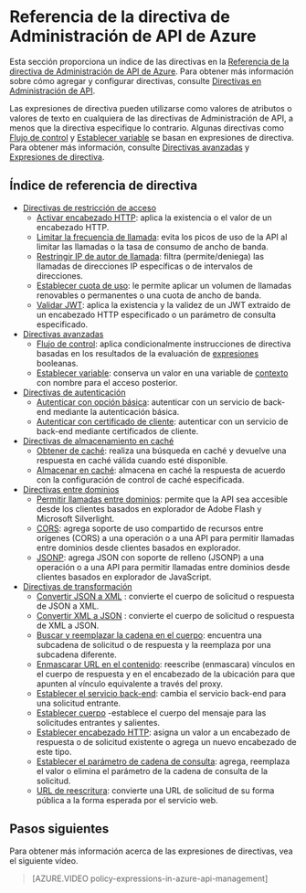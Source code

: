 <properties 
	pageTitle="Referencia de la directiva de Administración de API de Azure" 
	description="Obtenga información acerca de las directivas disponibles para configurar Administración de API." 
	services="api-management" 
	documentationCenter="" 
	authors="steved0x" 
	manager="dwrede" 
	editor=""/>

<tags 
	ms.service="api-management" 
	ms.workload="mobile" 
	ms.tgt_pltfrm="na" 
	ms.devlang="na" 
	ms.topic="article" 
	ms.date="06/18/2015" 
	ms.author="sdanie"/>

# Referencia de la directiva de Administración de API de Azure

Esta sección proporciona un índice de las directivas en la [Referencia de la directiva de Administración de API de Azure][]. Para obtener más información sobre cómo agregar y configurar directivas, consulte [Directivas en Administración de API][].

Las expresiones de directiva pueden utilizarse como valores de atributos o valores de texto en cualquiera de las directivas de Administración de API, a menos que la directiva especifique lo contrario. Algunas directivas como [Flujo de control][] y [Establecer variable][] se basan en expresiones de directiva. Para obtener más información, consulte [Directivas avanzadas][] y [Expresiones de directiva][].

## Índice de referencia de directiva

-	[Directivas de restricción de acceso][]
	-	[Activar encabezado HTTP][]\: aplica la existencia o el valor de un encabezado HTTP.
	-	[Limitar la frecuencia de llamada][]\: evita los picos de uso de la API al limitar las llamadas o la tasa de consumo de ancho de banda.
	-	[Restringir IP de autor de llamada][]\: filtra (permite/deniega) las llamadas de direcciones IP específicas o de intervalos de direcciones.
	-	[Establecer cuota de uso][]\: le permite aplicar un volumen de llamadas renovables o permanentes o una cuota de ancho de banda.
	-	[Validar JWT][]\: aplica la existencia y la validez de un JWT extraído de un encabezado HTTP especificado o un parámetro de consulta especificado.
-	[Directivas avanzadas][]
	-	[Flujo de control][]\: aplica condicionalmente instrucciones de directiva basadas en los resultados de la evaluación de [expresiones][] booleanas.
	-	[Establecer variable][]\: conserva un valor en una variable de [contexto][] con nombre para el acceso posterior.
-	[Directivas de autenticación][]
	-	[Autenticar con opción básica][]\: autenticar con un servicio de back-end mediante la autenticación básica.
	-	[Autenticar con certificado de cliente][]\: autenticar con un servicio de back-end mediante certificados de cliente.
-	[Directivas de almacenamiento en caché][] 
	-	[Obtener de caché][]\: realiza una búsqueda en caché y devuelve una respuesta en caché válida cuando esté disponible.
	-	[Almacenar en caché][]\: almacena en caché la respuesta de acuerdo con la configuración de control de caché especificada.
-	[Directivas entre dominios][] 
	-	[Permitir llamadas entre dominios][]\: permite que la API sea accesible desde los clientes basados en explorador de Adobe Flash y Microsoft Silverlight.
	-	[CORS][]\: agrega soporte de uso compartido de recursos entre orígenes (CORS) a una operación o a una API para permitir llamadas entre dominios desde clientes basados en explorador.
	-	[JSONP][]\: agrega JSON con soporte de relleno (JSONP) a una operación o a una API para permitir llamadas entre dominios desde clientes basados en explorador de JavaScript.
-	[Directivas de transformación][] 
	-	[Convertir JSON a XML][] \: convierte el cuerpo de solicitud o respuesta de JSON a XML.
	-	[Convertir XML a JSON][] \: convierte el cuerpo de solicitud o respuesta de XML a JSON.
	-	[Buscar y reemplazar la cadena en el cuerpo][]\: encuentra una subcadena de solicitud o de respuesta y la reemplaza por una subcadena diferente.
	-	[Enmascarar URL en el contenido][]\: reescribe (enmascara) vínculos en el cuerpo de respuesta y en el encabezado de la ubicación para que apunten al vínculo equivalente a través del proxy.
	-	[Establecer el servicio back-end][]\: cambia el servicio back-end para una solicitud entrante.
	-	[Establecer cuerpo][] -establece el cuerpo del mensaje para las solicitudes entrantes y salientes.
	-	[Establecer encabezado HTTP][]\: asigna un valor a un encabezado de respuesta o de solicitud existente o agrega un nuevo encabezado de este tipo.
	-	[Establecer el parámetro de cadena de consulta][]\: agrega, reemplaza el valor o elimina el parámetro de la cadena de consulta de la solicitud.
	-	[URL de reescritura][]\: convierte una URL de solicitud de su forma pública a la forma esperada por el servicio web.

## Pasos siguientes

Para obtener más información acerca de las expresiones de directivas, vea el siguiente vídeo.

> [AZURE.VIDEO policy-expressions-in-azure-api-management]

[Directivas de restricción de acceso]: https://msdn.microsoft.com/library/azure/dn894078.aspx
[Activar encabezado HTTP]: https://msdn.microsoft.com/library/azure/034febe3-465f-4840-9fc6-c448ef520b0f#CheckHTTPHeader
[Limitar la frecuencia de llamada]: https://msdn.microsoft.com/library/azure/034febe3-465f-4840-9fc6-c448ef520b0f#LimitCallRate
[Restringir IP de autor de llamada]: https://msdn.microsoft.com/library/azure/034febe3-465f-4840-9fc6-c448ef520b0f#RestrictCallerIPs
[Establecer cuota de uso]: https://msdn.microsoft.com/library/azure/034febe3-465f-4840-9fc6-c448ef520b0f#SetUsageQuota
[Validar JWT]: https://msdn.microsoft.com/library/azure/034febe3-465f-4840-9fc6-c448ef520b0f#ValidateJWT

[Directivas avanzadas]: https://msdn.microsoft.com/library/azure/dn894085.aspx
[Flujo de control]: https://msdn.microsoft.com/library/azure/dn894085.aspx#choose
[Establecer variable]: https://msdn.microsoft.com/library/azure/dn894085.aspx#set_variable
[expresiones]: https://msdn.microsoft.com/library/azure/dn910913.aspx
[contexto]: https://msdn.microsoft.com/library/azure/ea160028-fc04-4782-aa26-4b8329df3448#ContextVariables

[Directivas de autenticación]: https://msdn.microsoft.com/library/azure/dn894079.aspx
[Autenticar con opción básica]: https://msdn.microsoft.com/library/azure/061702a7-3a78-472b-a54a-f3b1e332490d#Basic
[Autenticar con certificado de cliente]: https://msdn.microsoft.com/library/azure/061702a7-3a78-472b-a54a-f3b1e332490d#ClientCertificate
[Directivas de almacenamiento en caché]: https://msdn.microsoft.com/library/azure/dn894086.aspx
[Obtener de caché]: https://msdn.microsoft.com/library/azure/8147199c-24d8-439f-b2a9-da28a70a890c#GetFromCache
[Almacenar en caché]: https://msdn.microsoft.com/library/azure/8147199c-24d8-439f-b2a9-da28a70a890c#StoreToCache

[Directivas entre dominios]: https://msdn.microsoft.com/library/azure/dn894084.aspx
[Permitir llamadas entre dominios]: https://msdn.microsoft.com/library/azure/7689d277-8abe-472a-a78c-e6d4bd43455d#AllowCrossDomainCalls
[CORS]: https://msdn.microsoft.com/library/azure/7689d277-8abe-472a-a78c-e6d4bd43455d#CORS
[JSONP]: https://msdn.microsoft.com/library/azure/7689d277-8abe-472a-a78c-e6d4bd43455d#JSONP

[Directivas de transformación]: https://msdn.microsoft.com/library/azure/dn894083.aspx
[Convertir JSON a XML]: https://msdn.microsoft.com/library/azure/7406a8ce-5f9c-4fae-9b0f-e574befb2ee9#ConvertJSONtoXML
[Convertir XML a JSON]: https://msdn.microsoft.com/library/azure/7406a8ce-5f9c-4fae-9b0f-e574befb2ee9#ConvertXMLtoJSON
[Buscar y reemplazar la cadena en el cuerpo]: https://msdn.microsoft.com/library/azure/7406a8ce-5f9c-4fae-9b0f-e574befb2ee9#Findandreplacestringinbody
[Enmascarar URL en el contenido]: https://msdn.microsoft.com/library/azure/7406a8ce-5f9c-4fae-9b0f-e574befb2ee9#MaskURLSContent
[Establecer el servicio back-end]: https://msdn.microsoft.com/library/azure/7406a8ce-5f9c-4fae-9b0f-e574befb2ee9#SetBackendService
[Establecer cuerpo]: https://msdn.microsoft.com/library/azure/dn894083.aspx#SetBody
[Establecer encabezado HTTP]: https://msdn.microsoft.com/library/azure/7406a8ce-5f9c-4fae-9b0f-e574befb2ee9#SetHTTPheader
[Establecer el parámetro de cadena de consulta]: https://msdn.microsoft.com/library/azure/7406a8ce-5f9c-4fae-9b0f-e574befb2ee9#SetQueryStringParameter
[URL de reescritura]: https://msdn.microsoft.com/library/azure/7406a8ce-5f9c-4fae-9b0f-e574befb2ee9#RewriteURL



[Directivas en Administración de API]: api-management-howto-policies.md
[Referencia de la directiva de Administración de API de Azure]: https://msdn.microsoft.com/library/azure/dn894081.aspx

[Expresiones de directiva]: https://msdn.microsoft.com/library/azure/dn910913.aspx

 

<!---HONumber=August15_HO6-->